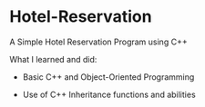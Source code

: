 # Hotel-Reservation
A Simple Hotel Reservation Program using C++

What I learned and did:

- Basic C++ and Object-Oriented Programming

- Use of C++ Inheritance functions and abilities
